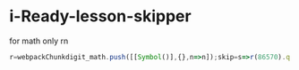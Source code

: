 # i-Ready-lesson-skipper

for math only rn
```js
r=webpackChunkdigit_math.push([[Symbol()],{},n=>n]);skip=s=>r(86570).q.saveLessonResults({score:s,rawScore:s,rawMaxScore:100},r(88745).Z);
```
